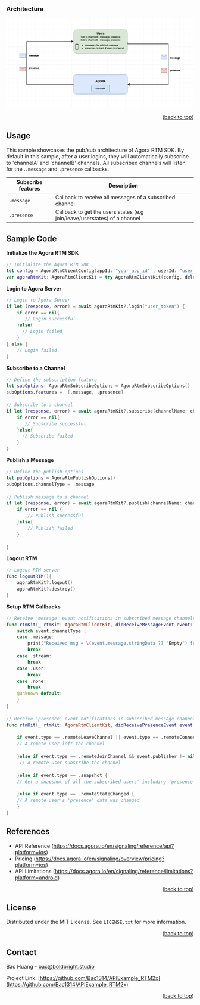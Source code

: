 <a name="readme-top"></a>


### Architecture

![alt text](../../../../MyAssets/Arch_ChannelMessaging.png)


<p align="right">(<a href="#readme-top">back to top</a>)</p>



<!-- USAGE EXAMPLES -->
## Usage

This sample showcases the pub/sub architecture of Agora RTM SDK. By default in this sample, after a user logins, they will automatically subscribe to 'channelA' and 'channelB' channels. All subscribed channels will listen for the .`.message` and `.presence` callbacks. 

| Subscribe features | Description |
| --- | --- |
| `.message` | Callback to receive all messages of a subscribed channel |
| `.presence` | Callback to get the users states (e.g join/leave/userstates) of a channel |



<!-- Sample Code -->
## Sample Code

**Initialize the Agora RTM SDK**
```swift
// Initialize the Agora RTM SDK
let config = AgoraRtmClientConfig(appId: "your_app_id" , userId: "user_id")
var agoraRtmKit: AgoraRtmClientKit = try AgoraRtmClientKit(config, delegate: self)
```

**Login to Agora Server**
```swift
// Login to Agora Server
if let (response, error) = await agoraRtmKit?.login("user_token") {
    if error == nil{
       // Login successful
    }else{
      // Login failed
    }
} else {
    // Login failed
}
```

**Subscribe to a Channel**
```swift
// Define the subscription feature
let subOptions: AgoraRtmSubscribeOptions = AgoraRtmSubscribeOptions()
subOptions.features =  [.message, .presence]

// Subscribe to a channel  
if let (response, error) = await agoraRtmKit?.subscribe(channelName: channelName, option: subOptions){
    if error == nil{
       // Subscribe successful
    }else{
      // Subscribe failed
    }
}
```

**Publish a Message**
```swift
// Define the publish options
let pubOptions = AgoraRtmPublishOptions()
pubOptions.channelType = .message

// Publish message to a channel  
if let (response, error) = await agoraRtmKit?.publish(channelName: channelName, message: messageString, option: pubOptions){
    if error == nil {
        // Publish successful
    }else{
        // Publish failed
    }
    
}
```

**Logout RTM**
```swift
// Logout RTM server
func logoutRTM(){
    agoraRtmKit?.logout()
    agoraRtmKit?.destroy()
}
```

**Setup RTM Callbacks**
```swift
// Receive 'message' event notifications in subscribed message channels and subscribed topics.
func rtmKit(_ rtmKit: AgoraRtmClientKit, didReceiveMessageEvent event: AgoraRtmMessageEvent) {
    switch event.channelType {
    case .message:
        print("Received msg = \(event.message.stringData ?? "Empty") from \(event.publisher)")
        break
    case .stream:
        break
    case .user:
        break
    case .none:
        break
    @unknown default:
    }
}

// Receive 'presence' event notifications in subscribed message channels and joined stream channels.
func rtmKit(_ rtmKit: AgoraRtmClientKit, didReceivePresenceEvent event: AgoraRtmPresenceEvent) {

    if event.type == .remoteLeaveChannel || event.type == .remoteConnectionTimeout {
    // A remote user left the channel
        
    }else if event.type == .remoteJoinChannel && event.publisher != nil {
     // A remote user subscribe the channel
        
    }else if event.type == .snapshot {
    // Get a snapshot of all the subscribed users' including 'presence' data (aka temporary key-value pairs storage)
        
    }else if event.type == .remoteStateChanged {
    // A remote user's 'presence' data was changed
    }
}
```




<!-- RTM API Limitation -->
## References

- API Reference (https://docs.agora.io/en/signaling/reference/api?platform=ios)
- Pricing (https://docs.agora.io/en/signaling/overview/pricing?platform=ios)
- API Limitations (https://docs.agora.io/en/signaling/reference/limitations?platform=android)



<p align="right">(<a href="#readme-top">back to top</a>)</p>





<!-- LICENSE -->
## License

Distributed under the MIT License. See `LICENSE.txt` for more information.

<p align="right">(<a href="#readme-top">back to top</a>)</p>



<!-- CONTACT -->
## Contact

Bac Huang  - bac@boldbright.studio

Project Link: [https://github.com/Bac1314/APIExample_RTM2x](https://github.com/Bac1314/APIExample_RTM2x)

<p align="right">(<a href="#readme-top">back to top</a>)</p>



